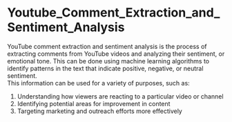 # Youtube_Comment_Extraction_and_Sentiment_Analysis
YouTube comment extraction and sentiment analysis is the process of extracting comments from YouTube videos and analyzing their sentiment, or emotional tone. This can be done using machine learning algorithms to identify patterns in the text that indicate positive, negative, or neutral sentiment.<br>
This information can be used for a variety of purposes, such as:<br>
1. Understanding how viewers are reacting to a particular video or channel
2. Identifying potential areas for improvement in content
3. Targeting marketing and outreach efforts more effectively
